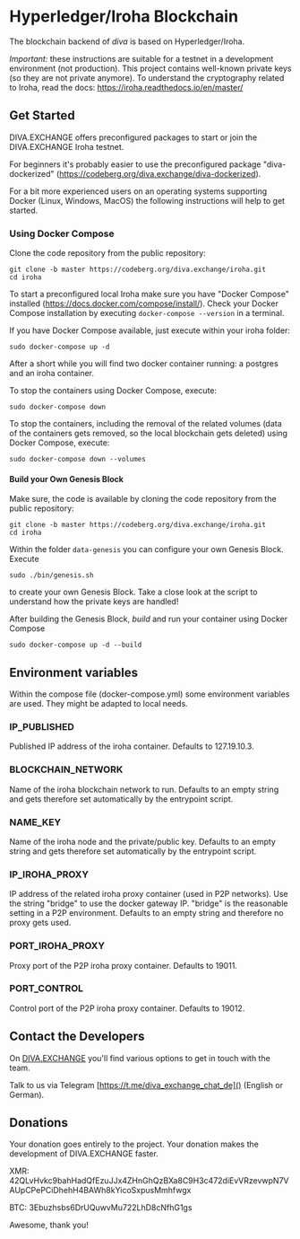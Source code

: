 # Hyperledger/Iroha Blockchain

The blockchain backend of _diva_ is based on Hyperledger/Iroha. 

_Important:_ these instructions are suitable for a testnet in a development environment (not production). This project contains well-known private keys (so they are not private anymore). To understand the cryptography related to Iroha, read the docs: https://iroha.readthedocs.io/en/master/  

## Get Started

DIVA.EXCHANGE offers preconfigured packages to start or join the DIVA.EXCHANGE Iroha testnet.

For beginners it's probably easier to use the preconfigured package "diva-dockerized" (https://codeberg.org/diva.exchange/diva-dockerized).

For a bit more experienced users on an operating systems supporting Docker (Linux, Windows, MacOS) the following instructions will help to get started.

### Using Docker Compose

Clone the code repository from the public repository:
```
git clone -b master https://codeberg.org/diva.exchange/iroha.git
cd iroha
```

To start a preconfigured local Iroha make sure you have "Docker Compose" installed (https://docs.docker.com/compose/install/). Check your Docker Compose installation by executing `docker-compose --version` in a terminal.

If you have Docker Compose available, just execute within your iroha folder:
```
sudo docker-compose up -d
```

After a short while you will find two docker container running: a postgres and an iroha container.

To stop the containers using Docker Compose, execute:
```
sudo docker-compose down
```
 
To stop the containers, including the removal of the related volumes (data of the containers gets removed, so the local blockchain gets deleted) using Docker Compose, execute:
```
sudo docker-compose down --volumes
```
 
#### Build your Own Genesis Block

Make sure, the code is available by cloning the code repository from the public repository:
```
git clone -b master https://codeberg.org/diva.exchange/iroha.git
cd iroha
```

Within the folder `data-genesis` you can configure your own Genesis Block. Execute
```
sudo ./bin/genesis.sh
```
to create your own Genesis Block. Take a close look at the script to understand how the private keys are handled!

After building the Genesis Block, *build* and run your container using Docker Compose 
```
sudo docker-compose up -d --build
```

## Environment variables

Within the compose file (docker-compose.yml) some environment variables are used. They might be adapted to local needs.

### IP_PUBLISHED 
Published IP address of the iroha container. Defaults to 127.19.10.3.

### BLOCKCHAIN_NETWORK
Name of the iroha blockchain network to run. Defaults to an empty string and gets therefore set automatically by the entrypoint script.

### NAME_KEY
Name of the iroha node and the private/public key. Defaults to an empty string and gets therefore set automatically by the entrypoint script. 

### IP_IROHA_PROXY
IP address of the related iroha proxy container (used in P2P networks). Use the string "bridge" to use the docker gateway IP. "bridge" is the reasonable setting in a P2P environment. Defaults to an empty string and therefore no proxy gets used.   
 
### PORT_IROHA_PROXY
Proxy port of the P2P iroha proxy container. Defaults to 19011.

### PORT_CONTROL
Control port of the P2P iroha proxy container. Defaults to 19012.
  

## Contact the Developers

On [DIVA.EXCHANGE](https://www.diva.exchange) you'll find various options to get in touch with the team. 

Talk to us via Telegram [https://t.me/diva_exchange_chat_de]() (English or German).

## Donations

Your donation goes entirely to the project. Your donation makes the development of DIVA.EXCHANGE faster.

XMR: 42QLvHvkc9bahHadQfEzuJJx4ZHnGhQzBXa8C9H3c472diEvVRzevwpN7VAUpCPePCiDhehH4BAWh8kYicoSxpusMmhfwgx

BTC: 3Ebuzhsbs6DrUQuwvMu722LhD8cNfhG1gs

Awesome, thank you!
